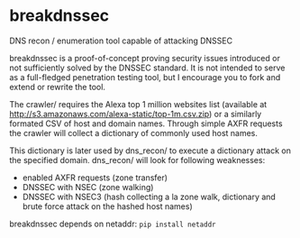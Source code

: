 breakdnssec
===========

DNS recon / enumeration tool capable of attacking DNSSEC

breakdnssec is a proof-of-concept proving security issues introduced or not sufficiently solved by the DNSSEC standard. It is not intended to serve as a full-fledged penetration testing tool, but I encourage you to fork and extend or rewrite the tool.

The crawler/ requires the Alexa top 1 million websites list (available at http://s3.amazonaws.com/alexa-static/top-1m.csv.zip) or a similarly formated CSV of host and domain names. Through simple AXFR requests the crawler will collect a dictionary of commonly used host names.

This dictionary is later used by dns_recon/ to execute a dictionary attack on the specified domain. dns_recon/ will look for following weaknesses:
- enabled AXFR requests (zone transfer)
- DNSSEC with NSEC (zone walking)
- DNSSEC with NSEC3 (hash collecting a la zone walk, dictionary and brute force attack on the hashed host names) 


breakdnssec depends on netaddr:
`pip install netaddr`

